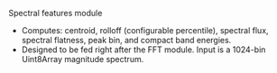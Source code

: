 Spectral features module
- Computes: centroid, rolloff (configurable percentile), spectral flux, spectral flatness, peak bin, and compact band energies.
- Designed to be fed right after the FFT module. Input is a 1024-bin Uint8Array magnitude spectrum.
